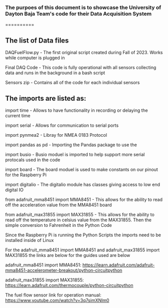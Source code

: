 ### The purpoes of this document is to showcase the University of Dayton Baja Team's code for their Data Acquisition System
==========

## The list of Data files

DAQFuelFlow.py - The first original script created during Fall of 2023. Works while computer is plugged in

Final DAQ Code - This code is fully operational with all sensors collecting data and runs in the background in a bash script

Sensors zip - Contains all of the code for each individual sensors 



## The imports are listed as:

import time  - Allows to have functionality in recording or delaying the current time

import serial  - Allows for communication to serial ports 

import pynmea2  - Libray for NMEA 0183 Protocol 

import pandas as pd  - Importing the Pandas package to use the 

import busio  - Busio moduel is imported to help support more serial protocals used in the code 

import board  - The board moduel is used to make constants on our pinout for the Raspberry Pi

import digitalio  - The digitalio module has classes giving access to low end digital IO

from adafruit_mma8451 import MMA8451  - This allows for the ability to read off the acceleration value from the MMA8451 board

from adafruit_max31855 import MAX31855  - This allows for the ability to read off the temperature in celsius value from the MAX31855. Then the simple conversion to Fahrenheit in the Python Code





Since the Raspberry Pi is running the Python Scripts the imports need to be installed inside of Linux

For the adafruit_mma8451 import MMA8451 and adafruit_max31855 import MAX31855 the links are below for the guides used are below

adafruit_mma8451 import MMA8451: https://learn.adafruit.com/adafruit-mma8451-accelerometer-breakout/python-circuitpython

adafruit_max31855 import MAX31855: https://learn.adafruit.com/thermocouple/python-circuitpython

The fuel flow sensor link for operation manual: https://www.youtube.com/watch?v=3q7simXNlm0




